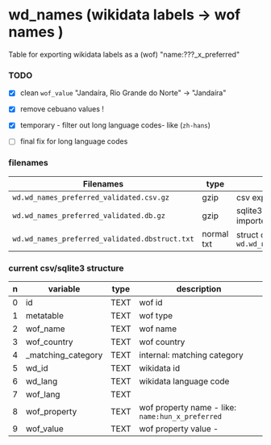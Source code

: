 # wd_names  (wikidata labels -> wof names )

Table for exporting wikidata labels as a (wof) "name:???_x_preferred" 

### TODO
- [x] clean `wof_value`     "Jandaíra, Rio Grande do Norte"  ->  "Jandaíra"
- [x] remove cebuano values !
- [x] temporary - filter out long language codes- like (`zh-hans`)
- [ ] final fix for long language codes


### filenames

Filenames | type | description |
--------------------------| -----|  --- |
`wd.wd_names_preferred_validated.csv.gz` | gzip | csv export |
`wd.wd_names_preferred_validated.db.gz`  |	gzip | sqlite3 format (csv export - imported to sqlite3) |
`wd.wd_names_preferred_validated.dbstruct.txt` |normal txt| struct of the `wd.wd_names_preferred_validated.db` |



###  current  csv/sqlite3  structure 

n|variable|type|description|
-|--------|----|------|
0|id|TEXT|  wof id
1|metatable|TEXT| wof type
2|wof_name|TEXT| wof name
3|wof_country|TEXT| wof country
4|_matching_category|TEXT| internal: matching category
5|wd_id|TEXT|  wikidata id
6|wd_lang|TEXT|  wikidata language code
7|wof_lang|TEXT
8|wof_property|TEXT| wof property name - like: `name:hun_x_preferred`   
9|wof_value|TEXT| wof property value -

